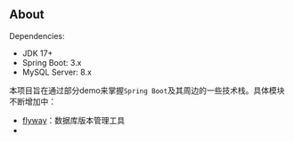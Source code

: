 ## About
Dependencies:
- JDK 17+
- Spring Boot: 3.x
- MySQL Server: 8.x

本项目旨在通过部分demo来掌握`Spring Boot`及其周边的一些技术栈。具体模块不断增加中：
- [flyway](https://flywaydb.org)：数据库版本管理工具
- 